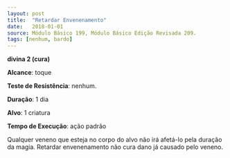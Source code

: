 ```yaml
---
layout: post
title:  "Retardar Envenenamento"
date:   2018-01-01
source: Módulo Básico 199, Módulo Básico Edição Revisada 209.
tags: [nenhum, bardo]
---
```


**divina 2 (cura)**

**Alcance**: toque

**Teste de Resistência**: nenhum.

**Duração**: 1 dia

**Alvo**: 1 criatura

**Tempo de Execução**: ação padrão

Qualquer veneno que esteja no corpo do alvo não irá afetá-lo pela duração da magia. Retardar envenenamento não cura dano já causado pelo veneno.
